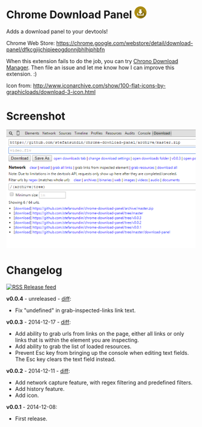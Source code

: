 # Chrome Download Panel ![](download-panel/img/icon32.png)

Adds a download panel to your devtools!

Chrome Web Store: https://chrome.google.com/webstore/detail/download-panel/dfkcgjijchipieeogdonnjbhlhjphbfn

When this extension fails to do the job, you can try [Chrono Download Manager](https://chrome.google.com/webstore/detail/chrono-download-manager/mciiogijehkdemklbdcbfkefimifhecn). Then file an issue and let me know how I can improve this extension. :)

Icon from: http://www.iconarchive.com/show/100-flat-icons-by-graphicloads/download-3-icon.html


# Screenshot

![RSS](screenshot.png)


# Changelog

[![RSS](https://stefansundin.github.io/img/feed.png) Release feed](https://github.com/stefansundin/chrome-download-panel/releases.atom)

**v0.0.4** - unreleased - [diff](https://github.com/stefansundin/chrome-download-panel/compare/v0.0.3...master):
- Fix "undefined" in grab-inspected-links link text.

**v0.0.3** - 2014-12-17 - [diff](https://github.com/stefansundin/chrome-download-panel/compare/v0.0.2...v0.0.3):
- Add ability to grab urls from links on the page, either all links or only links that is within the element you are inspecting.
- Add ability to grab the list of loaded resources.
- Prevent Esc key from bringing up the console when editing text fields. The Esc key clears the text field instead.

**v0.0.2** - 2014-12-11 - [diff](https://github.com/stefansundin/chrome-download-panel/compare/v0.0.1...v0.0.2):
- Add network capture feature, with regex filtering and predefined filters.
- Add history feature.
- Add icon.

**v0.0.1** - 2014-12-08:
- First release.
